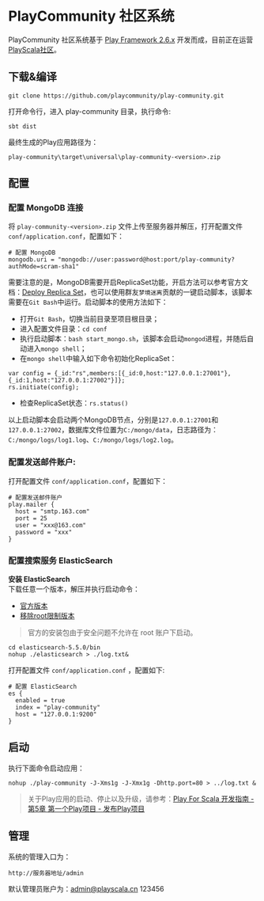 # PlayCommunity 社区系统

PlayCommunity 社区系统基于 [Play Framework 2.6.x](https://www.playframework.com/documentation/2.6.x/Home) 开发而成，目前正在运营[PlayScala社区](http://www.playscala.cn)。

## 下载&编译
```
git clone https://github.com/playcommunity/play-community.git
```
打开命令行，进入 play-community 目录，执行命令:
```
sbt dist
```
最终生成的Play应用路径为：
```
play-community\target\universal\play-community-<version>.zip
```

## 配置
### 配置 MongoDB 连接

将 `play-community-<version>.zip` 文件上传至服务器并解压，打开配置文件 `conf/application.conf`，配置如下：
```
# 配置 MongoDB
mongodb.uri = "mongodb://user:password@host:port/play-community?authMode=scram-sha1"
```

需要注意的是，MongoDB需要开启ReplicaSet功能，开启方法可以参考官方文档：[Deploy Replica Set](https://docs.mongodb.com/manual/tutorial/deploy-replica-set/index.html)，也可以使用群友`梦境迷离`贡献的一键启动脚本，该脚本需要在`Git Bash`中运行。启动脚本的使用方法如下：
- 打开`Git Bash`，切换当前目录至项目根目录；
- 进入配置文件目录：`cd conf`
- 执行启动脚本：`bash start_mongo.sh`，该脚本会启动`mongod`进程，并随后自动进入`mongo shell`；
- 在`mongo shell`中输入如下命令初始化ReplicaSet：
```
var config = {_id:"rs",members:[{_id:0,host:"127.0.0.1:27001"},{_id:1,host:"127.0.0.1:27002"}]};
rs.initiate(config);
```
- 检查ReplicaSet状态：`rs.status()`

以上启动脚本会启动两个MongoDB节点，分别是`127.0.0.1:27001`和`127.0.0.1:27002`，数据库文件位置为`C:/mongo/data`，日志路径为：`C:/mongo/logs/log1.log`、`C:/mongo/logs/log2.log`。

### 配置发送邮件账户:
打开配置文件 `conf/application.conf`，配置如下：
```
# 配置发送邮件账户
play.mailer {
  host = "smtp.163.com"
  port = 25
  user = "xxx@163.com"
  password = "xxx"
}
```

### 配置搜索服务 ElasticSearch
**安装 ElasticSearch**   
下载任意一个版本，解压并执行启动命令：
- [官方版本](https://www.elastic.co/products/elasticsearch)
- [移除root限制版本](http://pan.baidu.com/s/1jIijkrW) 
> 官方的安装包由于安全问题不允许在 root 账户下启动。
```
cd elasticsearch-5.5.0/bin
nohup ./elasticsearch > ./log.txt&
```
打开配置文件 `conf/application.conf` ，配置如下:
```
# 配置 ElasticSearch
es {
  enabled = true
  index = "play-community"
  host = "127.0.0.1:9200"
}
```

## 启动
执行下面命令启动应用：
```
nohup ./play-community -J-Xms1g -J-Xmx1g -Dhttp.port=80 > ../log.txt &
```
> 关于Play应用的启动、停止以及升级，请参考：[Play For Scala 开发指南 - 第5章 第一个Play项目 - 发布Play项目](https://www.playscala.cn/doc/catalog?_id=j1_11)

## 管理
系统的管理入口为：
```
http://服务器地址/admin
```
默认管理员账户为：admin@playscala.cn 123456

